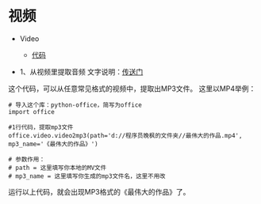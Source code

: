 # 视频

- Video
    - [代码](https://mp.weixin.qq.com/s/4Pt0YWakkPhfEWVMHwXe8g)


- 1、从视频里提取音频
文字说明：[传送门](https://mp.weixin.qq.com/s/cT8lcUwd3UayTfLGddjfJw)

这个代码，可以从任意常见格式的视频中，提取出MP3文件。
这里以MP4举例：

```
# 导入这个库：python-office，简写为office
import office

#1行代码，提取mp3文件
office.video.video2mp3(path='d://程序员晚枫的文件夹//最伟大的作品.mp4', mp3_name='《最伟大的作品》')

# 参数作用：
# path = 这里填写你本地的MV文件
# mp3_name = 这里填写你生成的mp3文件名，这里不用改
```
运行以上代码，就会出现MP3格式的《最伟大的作品》了。
